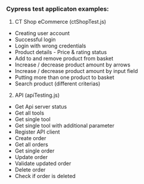 ### Cypress test applicaton examples:

1. CT Shop eCommerce (ctShopTest.js)
- Creating user account
- Successful login
- Login with wrong credentials
- Product details - Price & rating status
- Add to and remove product from basket
- Increase / decrease product amount by arrows
- Increase / decrease product amount by input field
- Putting more than one product to basket
- Search product (different criterias) 
  
2. API (apiTesting.js)
- Get Api server status
- Get all tools
- Get single tool
- Get single tool with additional parameter
- Register API client
- Create order
- Get all orders
- Get single order
- Update order
- Validate updated order
- Delete order
- Check if order is deleted